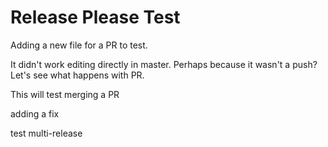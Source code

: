 # Release Please Test

Adding a new file for a PR to test.

It didn't work editing directly in master.  Perhaps because it wasn't a push?  Let's see what happens with PR.

This will test merging a PR

adding a fix

test multi-release
